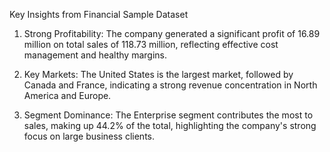 Key Insights from Financial Sample Dataset
1. Strong Profitability: The company generated a significant profit of 16.89 million on total sales of 118.73 million, reflecting effective cost management and healthy margins.

2. Key Markets: The United States is the largest market, followed by Canada and France, indicating a strong revenue concentration in North America and Europe.

3. Segment Dominance: The Enterprise segment contributes the most to sales, making up 44.2% of the total, highlighting the company's strong focus on large business clients.
